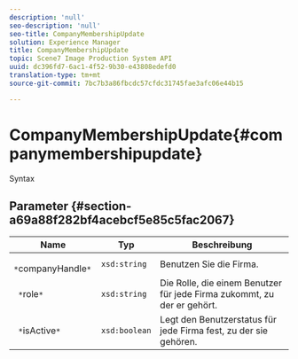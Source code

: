 ```yaml
---
description: 'null'
seo-description: 'null'
seo-title: CompanyMembershipUpdate
solution: Experience Manager
title: CompanyMembershipUpdate
topic: Scene7 Image Production System API
uuid: dc396fd7-6ac1-4f52-9b30-e43808edefd0
translation-type: tm+mt
source-git-commit: 7bc7b3a86fbcdc57cfdc31745fae3afc06e44b15

---
```



# CompanyMembershipUpdate{#companymembershipupdate}

Syntax

## Parameter {#section-a69a88f282bf4acebcf5e85c5fac2067}

| Name | Typ | Beschreibung |
|---|---|---|
| ` *`companyHandle`*` | `xsd:string` | Benutzen Sie die Firma. |
| ` *`role`*` | `xsd:string` | Die Rolle, die einem Benutzer für jede Firma zukommt, zu der er gehört. |
| ` *`isActive`*` | `xsd:boolean` | Legt den Benutzerstatus für jede Firma fest, zu der sie gehören. |


